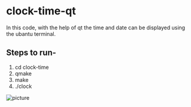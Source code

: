 # clock-time-qt

In this code, with the help of qt the time and date can be displayed using the ubantu terminal.

## Steps to run-

1. cd clock-time
2. qmake 
3. make
4. ./clock


![picture](clock.png)

